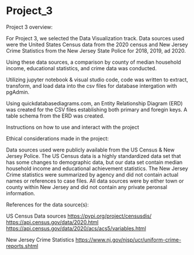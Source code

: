 # Project_3

Project 3 overview:

For Project 3, we selected the Data Visualization track. Data sources used were the United States Census data from the 2020 census and New Jersey Crime Statistics from the New Jersey State Police for 2018, 2019, ad 2020. 

Using these data sources, a comparison by county of median household income, educational statistics, and crime data was conducted. 

Utilizing jupyter notebook & visual studio code, code was written to extract, transform, and load data into the csv files for database intergation with pgAdmin. 

Using quickdatabasediagrams.com, an Entity Relationship Diagram (ERD) was created for the CSV files establishing both primary and foregin keys. A table schema from the ERD was created.




Instructions on how to use and interact with the project




Ethical considerations made in the project:

Data sources used were publicly available from the US Census & New Jersey Police. The US Census data is a highly standardized data set that has some changes to demographic data, but our data set contain median household income and educational achievement statistics. The New Jersey Crime statistics were summarized by agency and did not contain actual names or references to case files. All data sources were by either town or county within New Jersey and did not contain any private peronsal information. 



References for the data source(s):

US Census Data sources
https://pypi.org/project/censusdis/
https://api.census.gov/data/2020.html
https://api.census.gov/data/2020/acs/acs5/variables.html

New Jersey Crime Statistics
https://www.nj.gov/njsp/ucr/uniform-crime-reports.shtml



